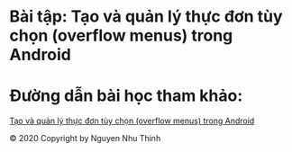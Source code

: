 # Bài tập: Tạo và quản lý thực đơn tùy chọn (overflow menus) trong Android
# Đường dẫn bài học tham khảo:
<a href="https://ngocminhtran.com/2018/10/27/tao-va-quan-ly-thuc-don-tuy-chon-overflow-menus-trong-android/">Tạo và quản lý thực đơn tùy chọn (overflow menus) trong Android</a>



© 2020 Copyright by Nguyen Nhu Thinh

